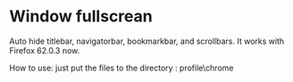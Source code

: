 # Window fullscrean 

Auto hide titlebar, navigatorbar, bookmarkbar, and scrollbars.
It works with Firefox 62.0.3 now.

How to use: just put the files to the directory : profile\chrome
